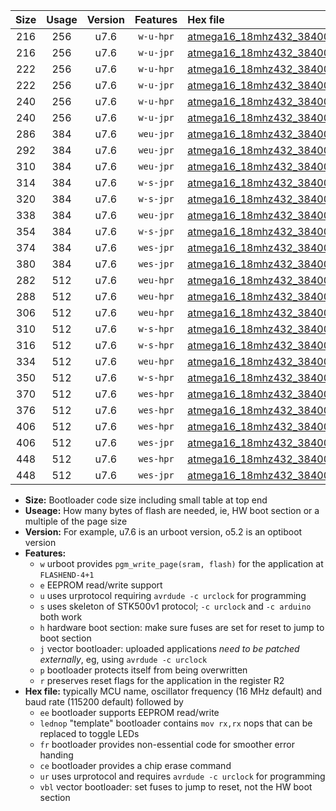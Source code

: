 |Size|Usage|Version|Features|Hex file|
|:-:|:-:|:-:|:-:|:--|
|216|256|u7.6|`w-u-hpr`|[atmega16_18mhz432_38400bps_ur.hex](https://raw.githubusercontent.com/stefanrueger/urboot/main//atmega16_18mhz432_38400bps_ur.hex)|
|216|256|u7.6|`w-u-jpr`|[atmega16_18mhz432_38400bps_ur_vbl.hex](https://raw.githubusercontent.com/stefanrueger/urboot/main//atmega16_18mhz432_38400bps_ur_vbl.hex)|
|222|256|u7.6|`w-u-hpr`|[atmega16_18mhz432_38400bps_lednop_ur.hex](https://raw.githubusercontent.com/stefanrueger/urboot/main//atmega16_18mhz432_38400bps_lednop_ur.hex)|
|222|256|u7.6|`w-u-jpr`|[atmega16_18mhz432_38400bps_lednop_ur_vbl.hex](https://raw.githubusercontent.com/stefanrueger/urboot/main//atmega16_18mhz432_38400bps_lednop_ur_vbl.hex)|
|240|256|u7.6|`w-u-hpr`|[atmega16_18mhz432_38400bps_lednop_fr_ur.hex](https://raw.githubusercontent.com/stefanrueger/urboot/main//atmega16_18mhz432_38400bps_lednop_fr_ur.hex)|
|240|256|u7.6|`w-u-jpr`|[atmega16_18mhz432_38400bps_lednop_fr_ur_vbl.hex](https://raw.githubusercontent.com/stefanrueger/urboot/main//atmega16_18mhz432_38400bps_lednop_fr_ur_vbl.hex)|
|286|384|u7.6|`weu-jpr`|[atmega16_18mhz432_38400bps_ee_ur_vbl.hex](https://raw.githubusercontent.com/stefanrueger/urboot/main//atmega16_18mhz432_38400bps_ee_ur_vbl.hex)|
|292|384|u7.6|`weu-jpr`|[atmega16_18mhz432_38400bps_ee_lednop_ur_vbl.hex](https://raw.githubusercontent.com/stefanrueger/urboot/main//atmega16_18mhz432_38400bps_ee_lednop_ur_vbl.hex)|
|310|384|u7.6|`weu-jpr`|[atmega16_18mhz432_38400bps_ee_lednop_fr_ur_vbl.hex](https://raw.githubusercontent.com/stefanrueger/urboot/main//atmega16_18mhz432_38400bps_ee_lednop_fr_ur_vbl.hex)|
|314|384|u7.6|`w-s-jpr`|[atmega16_18mhz432_38400bps_vbl.hex](https://raw.githubusercontent.com/stefanrueger/urboot/main//atmega16_18mhz432_38400bps_vbl.hex)|
|320|384|u7.6|`w-s-jpr`|[atmega16_18mhz432_38400bps_lednop_vbl.hex](https://raw.githubusercontent.com/stefanrueger/urboot/main//atmega16_18mhz432_38400bps_lednop_vbl.hex)|
|338|384|u7.6|`weu-jpr`|[atmega16_18mhz432_38400bps_ee_lednop_fr_ce_ur_vbl.hex](https://raw.githubusercontent.com/stefanrueger/urboot/main//atmega16_18mhz432_38400bps_ee_lednop_fr_ce_ur_vbl.hex)|
|354|384|u7.6|`w-s-jpr`|[atmega16_18mhz432_38400bps_lednop_fr_vbl.hex](https://raw.githubusercontent.com/stefanrueger/urboot/main//atmega16_18mhz432_38400bps_lednop_fr_vbl.hex)|
|374|384|u7.6|`wes-jpr`|[atmega16_18mhz432_38400bps_ee_vbl.hex](https://raw.githubusercontent.com/stefanrueger/urboot/main//atmega16_18mhz432_38400bps_ee_vbl.hex)|
|380|384|u7.6|`wes-jpr`|[atmega16_18mhz432_38400bps_ee_lednop_vbl.hex](https://raw.githubusercontent.com/stefanrueger/urboot/main//atmega16_18mhz432_38400bps_ee_lednop_vbl.hex)|
|282|512|u7.6|`weu-hpr`|[atmega16_18mhz432_38400bps_ee_ur.hex](https://raw.githubusercontent.com/stefanrueger/urboot/main//atmega16_18mhz432_38400bps_ee_ur.hex)|
|288|512|u7.6|`weu-hpr`|[atmega16_18mhz432_38400bps_ee_lednop_ur.hex](https://raw.githubusercontent.com/stefanrueger/urboot/main//atmega16_18mhz432_38400bps_ee_lednop_ur.hex)|
|306|512|u7.6|`weu-hpr`|[atmega16_18mhz432_38400bps_ee_lednop_fr_ur.hex](https://raw.githubusercontent.com/stefanrueger/urboot/main//atmega16_18mhz432_38400bps_ee_lednop_fr_ur.hex)|
|310|512|u7.6|`w-s-hpr`|[atmega16_18mhz432_38400bps.hex](https://raw.githubusercontent.com/stefanrueger/urboot/main//atmega16_18mhz432_38400bps.hex)|
|316|512|u7.6|`w-s-hpr`|[atmega16_18mhz432_38400bps_lednop.hex](https://raw.githubusercontent.com/stefanrueger/urboot/main//atmega16_18mhz432_38400bps_lednop.hex)|
|334|512|u7.6|`weu-hpr`|[atmega16_18mhz432_38400bps_ee_lednop_fr_ce_ur.hex](https://raw.githubusercontent.com/stefanrueger/urboot/main//atmega16_18mhz432_38400bps_ee_lednop_fr_ce_ur.hex)|
|350|512|u7.6|`w-s-hpr`|[atmega16_18mhz432_38400bps_lednop_fr.hex](https://raw.githubusercontent.com/stefanrueger/urboot/main//atmega16_18mhz432_38400bps_lednop_fr.hex)|
|370|512|u7.6|`wes-hpr`|[atmega16_18mhz432_38400bps_ee.hex](https://raw.githubusercontent.com/stefanrueger/urboot/main//atmega16_18mhz432_38400bps_ee.hex)|
|376|512|u7.6|`wes-hpr`|[atmega16_18mhz432_38400bps_ee_lednop.hex](https://raw.githubusercontent.com/stefanrueger/urboot/main//atmega16_18mhz432_38400bps_ee_lednop.hex)|
|406|512|u7.6|`wes-hpr`|[atmega16_18mhz432_38400bps_ee_lednop_fr.hex](https://raw.githubusercontent.com/stefanrueger/urboot/main//atmega16_18mhz432_38400bps_ee_lednop_fr.hex)|
|406|512|u7.6|`wes-jpr`|[atmega16_18mhz432_38400bps_ee_lednop_fr_vbl.hex](https://raw.githubusercontent.com/stefanrueger/urboot/main//atmega16_18mhz432_38400bps_ee_lednop_fr_vbl.hex)|
|448|512|u7.6|`wes-hpr`|[atmega16_18mhz432_38400bps_ee_lednop_fr_ce.hex](https://raw.githubusercontent.com/stefanrueger/urboot/main//atmega16_18mhz432_38400bps_ee_lednop_fr_ce.hex)|
|448|512|u7.6|`wes-jpr`|[atmega16_18mhz432_38400bps_ee_lednop_fr_ce_vbl.hex](https://raw.githubusercontent.com/stefanrueger/urboot/main//atmega16_18mhz432_38400bps_ee_lednop_fr_ce_vbl.hex)|

- **Size:** Bootloader code size including small table at top end
- **Useage:** How many bytes of flash are needed, ie, HW boot section or a multiple of the page size
- **Version:** For example, u7.6 is an urboot version, o5.2 is an optiboot version
- **Features:**
  + `w` urboot provides `pgm_write_page(sram, flash)` for the application at `FLASHEND-4+1`
  + `e` EEPROM read/write support
  + `u` uses urprotocol requiring `avrdude -c urclock` for programming
  + `s` uses skeleton of STK500v1 protocol; `-c urclock` and `-c arduino` both work
  + `h` hardware boot section: make sure fuses are set for reset to jump to boot section
  + `j` vector bootloader: uploaded applications *need to be patched externally*, eg, using `avrdude -c urclock`
  + `p` bootloader protects itself from being overwritten
  + `r` preserves reset flags for the application in the register R2
- **Hex file:** typically MCU name, oscillator frequency (16 MHz default) and baud rate (115200 default) followed by
  + `ee` bootloader supports EEPROM read/write
  + `lednop` "template" bootloader contains `mov rx,rx` nops that can be replaced to toggle LEDs
  + `fr` bootloader provides non-essential code for smoother error handing
  + `ce` bootloader provides a chip erase command
  + `ur` uses urprotocol and requires `avrdude -c urclock` for programming
  + `vbl` vector bootloader: set fuses to jump to reset, not the HW boot section
